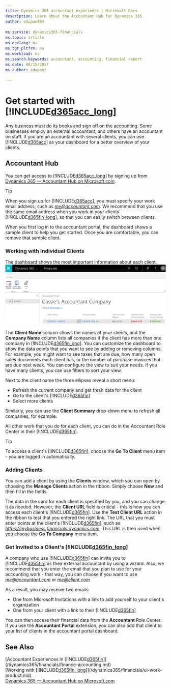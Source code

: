 ```yaml
---
title: Dynamics 365 accountant experience | Microsoft Docs
description: Learn about the Accountant Hub for Dynamics 365.
author: edupont04

ms.service: dynamics365-financials
ms.topic: article
ms.devlang: na
ms.tgt_pltfrm: na
ms.workload: na
ms.search.keywords: accountant, accounting, financial report
ms.date: 08/15/2017
ms.author: edupont

---
```

# Get started with [!INCLUDE[d365acc_long](includes/d365acc_long_md.md)]
Any business must do its books and sign off on the accounting. Some businesses employ an external accountant, and others have an accountant on staff. If you are an accountant with several clients, you can use [!INCLUDE[d365acc](includes/d365acc_md.md)] as your dashboard for a better overview of your clients.  

## Accountant Hub
You can get access to [!INCLUDE[d365acc_long](includes/d365acc_md.md)] by signing up from [Dynamics 365 — Accountant Hub on Microsoft.com](https://www.microsoft.com/en-us/dynamics365/financial-insights-for-accountants).  

> [!TIP]  
>  When you sign up for [!INCLUDE[d365acc](includes/d365acc_md.md)], you must specify your work email address, such as *me@accountant.com*. We recommend that you use the same email address when you work in your clients' [!INCLUDE[d365fin_long](includes/d365fin_long_md.md)], so that you can easily switch between clients.  

When you first log in to the accountant portal, the dashboard shows a sample client to help you get started. Once you are comfortable, you can remove that sample client.  

### Working with Individual Clients
The dashboard shows the most important information about each client.  
[![Accountant Hub](./media/ui-extensions-accportal/accountant-portal.png)](https://go.microsoft.com/fwlink/?linkid=851257)

The **Client Name** column shows the names of your clients, and the **Company Name** column lists all companies if the client has more than one company in [!INCLUDE[d365fin_ong](includes/d365fin_long_md.md)]. You can customize the dashboard to show the data points that you want to see by adding or removing columns. For example, you might want to see taxes that are due, how many open sales documents each client has, or the number of purchase invoices that are due next week. You can configure the view to suit your needs. If you have many clients, you can use filters to sort your view.  

Next to the client name the three ellipses reveal a short menu:

-   Refresh the current company and get fresh data for the client  
-   Go to the client's [!INCLUDE[d365fin](includes/d365fin_md.md)]  
-   Select more clients  

Similarly, you can use the **Client Summary** drop-down menu to refresh all companies, for example.  

All other work that you do for each client, you can do in the Accountant Role Center in their [!INCLUDE[d365fin](includes/d365fin_md.md)].  

> [!TIP]  
>  To access a client's [!INCLUDE[d365fin](includes/d365fin_md.md)], choose the **Go To Client** menu item - you are logged in automatically.

### Adding Clients
You can add a client by using the **Clients** window, which you can open by choosing the **Manage Clients** action in the ribbon. Simply choose **New** and then fill in the fields.  

The data in the card for each client is specified by you, and you can change it as needed. However, the **Client URL** field is critical - this is how you can access each client's [!INCLUDE[d365fin](includes/d365fin_md.md)]. Use the **Test Client URL** action in the ribbon to test that you entered the right link. The URL that you must enter points at the client's [!INCLUDE[d365fin](includes/d365fin_md.md)], such as *https://mybusiness.financials.dynamics.com*. This URL is then used when you choose the **Go To Company** menu item.  

<!--If you have been invited to a client's [!INCLUDE[d365fin](includes/d365fin_md.md)] and signed in with your work account, then the client will be added to your dashboard in the accountant portal. -->


### Get Invited to a Client's [!INCLUDE[d365fin_long](includes/d365fin_long_md.md)]
A company who use [!INCLUDE[d365fin](includes/d365fin_md.md)] can invite you to [!INCLUDE[d365fin](includes/d365fin_md.md)] as their external accountant by using a wizard. Also, we recommend that you enter the email that you plan to use for your accounting work - that way, you can choose if you want to use *me@accountant.com* or *me@client.com*  

As a result, you may receive two emails:

-   One from Microsoft Invitations with a link to add yourself to your client's organization  
-   One from your client with a link to their [!INCLUDE[d365fin](includes/d365fin_md.md)]  

You can then access their financial data from the **Accountant** Role Center. If you use the **Accountant Portal** extension, you can also add that client to your list of clients in the accountant portal dashboard.  

## See Also
[Accountant Experiences in [!INCLUDE[d365fin](includes/d365fin_md.md)]](/dynamics365/financials/finance-accounting.md)  
[Working with [!INCLUDE[d365fin_long](includes/d365fin_long_md.md)]](/dynamics365/financials/ui-work-product.md)  
[Dynamics 365 — Accountant Hub on Microsoft.com](https://www.microsoft.com/en-us/dynamics365/financial-insights-for-accountants)  
